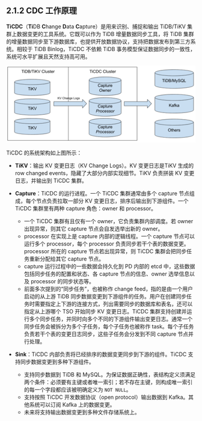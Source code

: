 ## 2.1.2 CDC 工作原理

**TiCDC**（**Ti**DB **C**hange **D**ata **C**apture）是用来识别、捕捉和输出 TiDB/TiKV 集群上数据变更的工具系统。它既可以作为 TiDB 增量数据同步工具，将 TiDB 集群的增量数据同步至下游数据库，也提供开放数据协议，支持把数据发布到第三方系统。相较于 TiDB Binlog，TiCDC 不依赖 TiDB 事务模型保证数据同步的一致性，系统可水平扩展且天然支持高可用。

![architecture.png](/res/session2/chapter2/cdc-internal/1.png)

TiCDC 的系统架构如上图所示：

- **TiKV**：输出 KV 变更日志（KV Change Logs）。KV 变更日志是TiKV 生成的 row changed events，隐藏了大部分内部实现细节。TiKV 负责拼装 KV 变更日志，并输出到 TiCDC 集群。

- **Capture**：TiCDC 的运行进程。一个 TiCDC 集群通常由多个 capture 节点组成，每个节点负责拉取一部分 KV 变更日志，排序后输出到下游组件。一个TiCDC 集群里有两种 capture 角色：owner 和 processor。
   - 一个 TiCDC 集群有且仅有一个 owner，它负责集群内部调度。若 owner 出现异常，则其它 capture 节点会自发选举出新的 owner。
   - processor 在实现上是 capture 内部的逻辑线程。一个 capture 节点可以运行多个 processor，每个 processor 负责同步若干个表的数据变更。processor 所在的 capture 节点若出现异常，则 TiCDC 集群会把同步任务重新分配给其它 capture 节点。
   - capture 运行过程中的一些数据会持久化到 PD 内部的 etcd 中，这些数据包括同步任务的配置和状态、各 capture 节点的信息、owner 选举信息以及 processor 的同步状态等。
   - 前面多次提到的“同步任务”，也被称作 change feed，指的是由一个用户启动的从上游 TiDB 同步数据变更到下游组件的任务。用户在创建同步任务时需要指定上下游的连接方式，列出需要同步的数据库和表名，还可以指定从上游哪个 TSO 开始同步 KV 变更日志。TiCDC 集群支持创建并运行多个同步任务，并同时向多个不同的下游组件输出变更日志。通常一个同步任务会被拆分为多个子任务，每个子任务也被称作 task。每个子任务负责若干个表的变更日志同步，这些子任务会分发到不同 capture 节点并行处理。

- **Sink**：TiCDC 内部负责将已经排序的数据变更同步到下游的组件。TiCDC 支持同步数据变更到多种下游组件。
  - 支持同步数据到 TiDB 和 MySQL。为保证数据正确性，表结构定义须满足两个条件：必须要有主键或者唯一索引；若不存在主键，则构成唯一索引的每一个字段都应该被明确定义为 `NOT NULL`。
  - 支持按照 TiCDC 开发数据协议（open protocol）输出数据到 Kafka。其他系统可以订阅 Kafka 上的数据变更。
  - 未来将支持输出数据变更到多种文件存储系统上。

